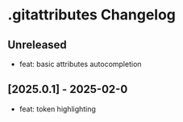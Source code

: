 <!-- Keep a Changelog guide -> https://keepachangelog.com -->

# .gitattributes Changelog

## Unreleased

- feat: basic attributes autocompletion

## [2025.0.1] - 2025-02-0

- feat: token highlighting
